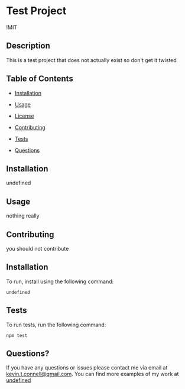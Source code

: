 # Test Project
  !MIT

  ## Description

  This is a test project that does not actually exist so don't get it twisted

  ## Table of Contents

  * [Installation](#installation)

  * [Usage](#usage) 

  * [License](#license)

  * [Contributing](#contributing)

  * [Tests](#tests)

  * [Questions](#questions)

  ## Installation

  undefined

  ## Usage

  nothing really

  ## Contributing

  you should not contribute

  ## Installation

  To run, install using the following command:
  ```
  undefined
  ```
  

  ## Tests

  To run tests, run the following command:
  ```
  npm test
  ```

  ## Questions?

  If you have any questions or issues please contact me via email at kevin.t.connell@gmail.com. You can find more examples of my work at [undefined](https://github.com/undefined)
